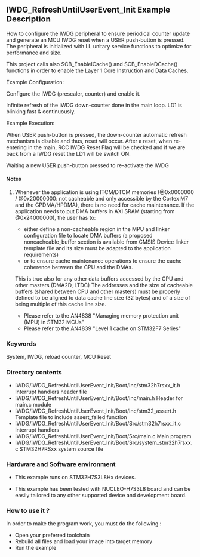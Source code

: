 ﻿## <b>IWDG_RefreshUntilUserEvent_Init Example Description</b>

How to configure the IWDG peripheral to ensure periodical counter update and
generate an MCU IWDG reset when a USER push-button is pressed. The peripheral
is initialized with LL unitary service functions to optimize
for performance and size.

This project calls also SCB_EnableICache() and SCB_EnableDCache() functions in order to enable
the Layer 1 Core Instruction and Data Caches.

Example Configuration:

Configure the IWDG (prescaler, counter) and enable it.

Infinite refresh of the IWDG down-counter done in the main loop.
LD1 is blinking fast & continuously.

Example Execution:

When USER push-button is pressed, the down-counter automatic refresh mechanism is
disable and thus, reset will occur. After a reset, when re-entering in the main,
RCC IWDG Reset Flag will be checked and if we are back from a IWDG reset the LD1
will be switch ON.

Waiting a new USER push-button pressed to re-activate the IWDG

#### <b>Notes</b>

 1. Whenever the application is using ITCM/DTCM memories (@0x0000000 / @0x20000000: not cacheable and only accessible
    by the Cortex M7 and the GPDMA/HPDMA), there is no need for cache maintenance.
    If the application needs to put DMA buffers in AXI SRAM (starting from @0x24000000), the user has to:
    - either define a non-cacheable region in the MPU and linker configuration file to locate DMA buffers
      (a proposed noncacheable_buffer section is available from CMSIS Device linker template file and its size must
      be adapted to the application requirements)
    - or to ensure cache maintenance operations to ensure the cache coherence between the CPU and the DMAs.

	This is true also for any other data buffers accessed by the CPU and other masters (DMA2D, LTDC)
    The addresses and the size of cacheable buffers (shared between CPU and other masters)
    must be properly defined to be aligned to data cache line size (32 bytes) and of a size of being multiple
    of this cache line size.
    - Please refer to the AN4838 "Managing memory protection unit (MPU) in STM32 MCUs"
    - Please refer to the AN4839 "Level 1 cache on STM32F7 Series"

### <b>Keywords</b>

System, IWDG, reload counter, MCU Reset

### <b>Directory contents</b>

  - IWDG/IWDG_RefreshUntilUserEvent_Init/Boot/Inc/stm32h7rsxx_it.h          Interrupt handlers header file
  - IWDG/IWDG_RefreshUntilUserEvent_Init/Boot/Inc/main.h                    Header for main.c module
  - IWDG/IWDG_RefreshUntilUserEvent_Init/Boot/Inc/stm32_assert.h            Template file to include assert_failed function
  - IWDG/IWDG_RefreshUntilUserEvent_Init/Boot/Src/stm32h7rsxx_it.c          Interrupt handlers
  - IWDG/IWDG_RefreshUntilUserEvent_Init/Boot/Src/main.c                    Main program
  - IWDG/IWDG_RefreshUntilUserEvent_Init/Boot/Src/system_stm32h7rsxx.c      STM32H7RSxx system source file


### <b>Hardware and Software environment</b>

  - This example runs on STM32H7S3L8Hx devices.

  - This example has been tested with NUCLEO-H7S3L8 board and can be
    easily tailored to any other supported device and development board.

### <b>How to use it ?</b>

In order to make the program work, you must do the following :

 - Open your preferred toolchain
 - Rebuild all files and load your image into target memory
 - Run the example


